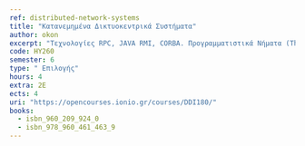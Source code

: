 ```yaml
---
ref: distributed-network-systems
title: "Κατανεμημένα Δικτυοκεντρικά Συστήματα"
author: okon
excerpt: "Τεχνολογίες RPC, JAVA RMI, CORBA. Προγραμματιστικά Νήματα (Threads), Συγχρονισμός (Synchronization). Κατανεμημένη επεξεργασία από την σκοπιά του λογισμικού συστημάτων. Middleware επικοινωνιών, απομακρυσμένη κλήση διαδικασιών, απομακρυσμένη ενεργοποίηση μεθόδων και εξαναγκασμένη εκπομπή, υποστήριξη λειτουργικών συστημάτων, κατανεμημένα συστήματα αρχείων, κατανεμημένη διαχείριση δοσοληψιών, εξισορρόπηση φόρτου, κατανεμημένες γλώσσες προγραμματισμού, ανοχή σε σφάλματα, θέματα κατανεμημένου χρονισμού και κατανεμημένους αλγορίθμους."
code: ΗΥ260
semester: 6
type: "	Επιλογής"
hours: 4
extra: 2Ε
ects: 4
uri: "https://opencourses.ionio.gr/courses/DDI180/"
books:
  - isbn_960_209_924_0
  - isbn_978_960_461_463_9
---
```


